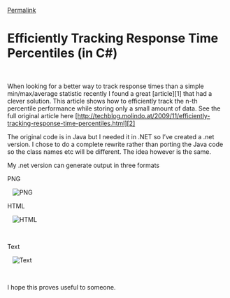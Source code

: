 
[Permalink](http://andrevdm.blogspot.com/2013/03/efficiently-tracking-response-time.html "Permalink to Efficiently Tracking Response Time Percentiles (in C#)")

# Efficiently Tracking Response Time Percentiles (in C#)

&nbsp;

When looking for a better way to track response times than a simple min/max/average statistic recently I found a great [article][1] that had a clever solution. This article shows how to efficiently track the n-th percentile performance while storing only a small amount of data. See the full original article here [http://techblog.molindo.at/2009/11/efficiently-tracking-response-time-percentiles.html][2]

The original code is in Java but I needed it in .NET so I’ve created a .net version. I chose to do a complete rewrite rather than porting the Java code so the class names etc will be different. The idea however is the same.

My .net version can generate output in three formats

PNG

&nbsp;&nbsp;&nbsp;![PNG](http://lh4.ggpht.com/-Q4PQNybDBhw/UVXo-mNMuUI/AAAAAAAAAIg/-CCY4TZ7oxw/clip_image002_thumb%25255B3%25255D.gif?imgmax=800) 

HTML

&nbsp;&nbsp;&nbsp;![HTML](http://lh3.ggpht.com/-w7s9FgD-dsw/UVXpBNxxRJI/AAAAAAAAAIw/opaN7kTIV-o/image_thumb%25255B1%25255D.png?imgmax=800)    

&nbsp;

Text

&nbsp;&nbsp;&nbsp;![Text](http://lh4.ggpht.com/-HQEW-E76l-Q/UVXpCr24k3I/AAAAAAAAAJA/-E2CIkEooy0/image_thumb%25255B3%25255D.png?imgmax=800)


&nbsp;

I hope this proves useful to someone.
